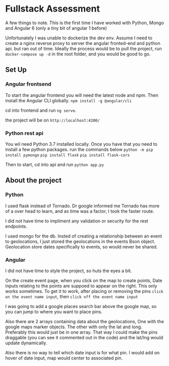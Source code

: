 # Fullstack Assessment

A few things to note. 
This is the first time I have worked with Python, Mongo and Angular 6 (only a tiny bit of angular 1 before)

Unfortunately I was unable to dockerize the dev env. 
Assume I need to create a nginx reverse proxy to server the angular fronted-end and python api. but ran out of time.
Ideally the process would be to pull the project, run `docker-compose up -d` in the root folder, and you would be good to go.

## Set Up
### Angular frontsend
To start the angular frontend you will need the latest node and npm.
Then install the Angular CLI globally. `npm install -g @angular/cli`

cd into frontend and run `ng serve`.

the project will be on `http://localhost:4200/`

### Python rest api
You wil need Python 3.7 installed locally. 
Once you have that you need to install a few python packages. run the commands below
`python -m pip install pymongo`
`pip install flask`
`pip install flask-cors`

Then to start, cd into api and run `python app.py`

## About the project
### Python
I used flask instead of Tornado. Dr google informed me Tornado has more of a over head to learn, and as time was a factor, I took the faster route.

I did not have time to impliment any validation or security for the rest endpoints.

I used mongo for the db. 
Insted of creating a relationship between an event to geolocations, I just stored the geolocations in the events Bson object. Geolocation store dates specifically to events, so would never be shared.

### Angular
I did not have time to style the project, so huts the eyes a bit. 

On the create event page, when you click on the map to create points, Date inputs relating to the points are suppoed to appear on the right. This only works sometimes. To get it to work, after placing or removing the pins `click on the event name input`, then `click off the event name input`

I was going to add a google places search bar above the google map, so you can jump to where you want to place pins.

Also there are 2 arrays containing data about the geolocations, 
One with the google maps marker objects. The other with only the lat and long. Preferably this would just be in one array. That way I could make the pins draggable (you can see it commented out in the code) and the lat/lng would update dynamically.

Also there is no way to tell which date input is for what pin. 
I would add on hover of date input, map would center to associated pin.


